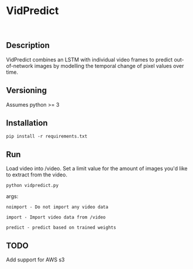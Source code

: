 # VidPredict
<br>

## Description
VidPredict combines an LSTM with individual video frames to predict out-of-network 
images by modelling the temporal change of pixel values over time. 

## Versioning
Assumes python >= 3

## Installation
    pip install -r requirements.txt

## Run

Load video into /video. Set a limit value for the amount of images you'd like to extract from the video.

    python vidpredict.py

    
args: 

    noimport - Do not import any video data

    import - Import video data from /video

    predict - predict based on trained weights

## TODO
Add support for AWS s3

